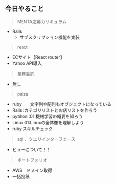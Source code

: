 ## 今日やること

> MENTA応募カリキュラム
- Rails
  - サブスクリプション機能を実装

  
> react
- ECサイト【React router】
- Yahoo API導入


> 業務委託
- 無し


> paiza
- ruby　　文字列や配列もオブジェクトになっている
- Rails :カテゴリリストとお店リストを作ろう
- pytihon :01:機械学習の概要を知ろう 
- Linux 01:Linuxの全体像を理解しよう
- ruby スキルチェック



> sql 、クエリインターフェース
- ビューについて！！

> ポートフォリオ
 - AWS　ドメイン取得
 - 一括投稿
